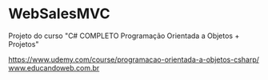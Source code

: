 # WebSalesMVC
Projeto do curso "C# COMPLETO Programação Orientada a Objetos + Projetos"

https://www.udemy.com/course/programacao-orientada-a-objetos-csharp/
www.educandoweb.com.br
